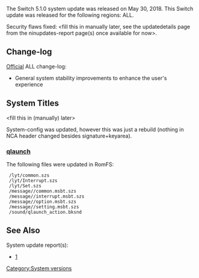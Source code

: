 The Switch 5.1.0 system update was released on May 30, 2018. This Switch
update was released for the following regions: ALL.

Security flaws fixed: \<fill this in manually later, see the
updatedetails page from the ninupdates-report page(s) once available for
now\>.

## Change-log

[Official](http://en-americas-support.nintendo.com/app/answers/detail/a_id/22525/p/897)
ALL change-log:

  - General system stability improvements to enhance the user's
    experience

## System Titles

\<fill this in (manually) later\>

System-config was updated, however this was just a rebuild (nothing in
NCA header changed besides signature+keyarea).

### [qlaunch](Qlaunch.md "wikilink")

The following files were updated in RomFS:

` /lyt/common.szs`  
` /lyt/Interrupt.szs`  
` /lyt/Set.szs`  
` /message/`<regionlanguage-dirname>`/common.msbt.szs`  
` /message/`<regionlanguage-dirname>`/interrupt.msbt.szs`  
` /message/`<regionlanguage-dirname>`/option.msbt.szs`  
` /message/`<regionlanguage-dirname>`/setting.msbt.szs`  
` /sound/qlaunch_action.bksnd`

## See Also

System update
    report(s):

  - [1](https://yls8.mtheall.com/ninupdates/reports.php?date=05-30-18_08-05-10&sys=hac)

[Category:System versions](Category:System_versions "wikilink")
